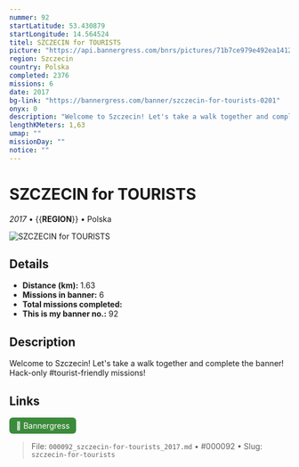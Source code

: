 ```yaml
---
nummer: 92
startLatitude: 53.430879
startLongitude: 14.564524
titel: SZCZECIN for TOURISTS
picture: "https://api.bannergress.com/bnrs/pictures/71b7ce979e492ea14124ae18d54c1f9b"
region: Szczecin
country: Polska
completed: 2376
missions: 6
date: 2017
bg-link: "https://bannergress.com/banner/szczecin-for-tourists-0201"
onyx: 0
description: "Welcome to Szczecin! Let's take a walk together and complete the banner! Hack-only #tourist-friendly missions!"
lengthKMeters: 1,63
umap: ""
missionDay: ""
notice: ""
---
```

# SZCZECIN for TOURISTS

*2017* • {{__REGION__}} • Polska

![SZCZECIN for TOURISTS](https://api.bannergress.com/bnrs/pictures/71b7ce979e492ea14124ae18d54c1f9b)



## Details
- **Distance (km):** 1.63
- **Missions in banner:** 6
- **Total missions completed:** 
- **This is my banner no.:** 92



## Description
Welcome to Szczecin! Let's take a walk together and complete the banner! Hack-only #tourist-friendly missions!



## Links
<a href="https://bannergress.com/banner/szczecin-for-tourists-0201" target="_blank" style="display:inline-block;margin-right:8px;padding:6px 12px;background:#3c8b3c;color:#fff;text-decoration:none;border-radius:6px;">🔗 Bannergress</a>



> File: `000092_szczecin-for-tourists_2017.md` • #000092 • Slug: `szczecin-for-tourists`
